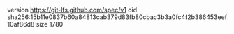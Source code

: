 version https://git-lfs.github.com/spec/v1
oid sha256:15b11e0837b60a84813cab379d83fb80cbac3b3a0fc4f2b386453eef10af86d8
size 1780
